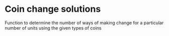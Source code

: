 # Coin change solutions
Function to determine the number of ways of making change for a particular number of units using the given types of coins
